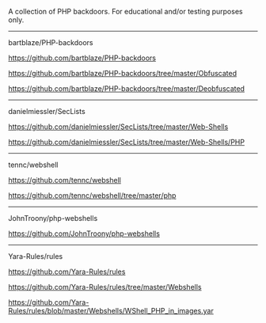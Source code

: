 
A collection of PHP backdoors. For educational and/or testing purposes only.

----------------------

bartblaze/PHP-backdoors

https://github.com/bartblaze/PHP-backdoors

https://github.com/bartblaze/PHP-backdoors/tree/master/Obfuscated

https://github.com/bartblaze/PHP-backdoors/tree/master/Deobfuscated

----------------------

danielmiessler/SecLists

https://github.com/danielmiessler/SecLists/tree/master/Web-Shells

https://github.com/danielmiessler/SecLists/tree/master/Web-Shells/PHP

----------------------

tennc/webshell

https://github.com/tennc/webshell

https://github.com/tennc/webshell/tree/master/php

----------------------

JohnTroony/php-webshells

https://github.com/JohnTroony/php-webshells

----------------------

Yara-Rules/rules

https://github.com/Yara-Rules/rules

https://github.com/Yara-Rules/rules/tree/master/Webshells

https://github.com/Yara-Rules/rules/blob/master/Webshells/WShell_PHP_in_images.yar

